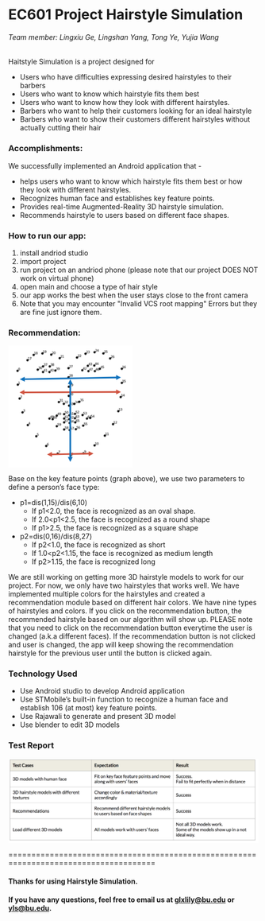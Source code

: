 # EC601 Project Hairstyle Simulation

###### Team member: Lingxiu Ge, Lingshan Yang, Tong Ye, Yujia Wang

Haitstyle Simulation is a project designed for 
- Users who have difficulties expressing desired hairstyles to their barbers
- Users who want to know which hairstyle fits them best 
- Users who want to know how they look with different hairstyles.
- Barbers who want to help their customers looking for an ideal hairstyle
- Barbers who want to show their customers different hairstyles without actually cutting their hair



### Accomplishments:
We successfully implemented an Android application that -
- helps users who want to know which hairstyle fits them best or how they look with different hairstyles.
- Recognizes human face and establishes key feature points.
- Provides real-time Augmented-Reality 3D hairstyle simulation.
- Recommends hairstyle to users based on different face shapes.



### How to run our app:
1. install andriod studio
2. import project
3. run project on an andriod phone (please note that our project DOES NOT work on virtual phone)
4. open main and choose a type of hair style
5. our app works the best when the user stays close to the front camera
6. Note that you may encounter "Invalid VCS root mapping" Errors but they are fine just ignore them.


### Recommendation:
<img align="center" width="250" src=rec_alg.png>


Base on the key feature points (graph above), we use two parameters to define a person’s face type:
- p1=dis(1,15)/dis(6,10)
  * If p1<2.0, the face is recognized as an oval shape.
  * If 2.0<p1<2.5, the face is recognized as a round shape 
  * If p1>2.5, the face is recognized as a square shape
- p2=dis(0,16)/dis(8,27)
  * If p2<1.0, the face is recognized as short
  * If 1.0<p2<1.15, the face is recognized as medium length 
  * If p2>1.15, the face is recognized long
  
We are still working on getting more 3D hairstyle models to work for our project. For now, we only have two hairstyles that works well. We have implemented multiple colors for the hairstyles and created a recommendation module based on different hair colors. We have nine types of hairstyles and colors. If you click on the recommendation button, the recommended hairstyle based on our algorithm will show up. PLEASE note that you need to click on the recommendation button everytime the user is changed (a.k.a different faces). If the recommendation button is not clicked and user is changed, the app will keep showing the recommendation hairstyle for the previous user until the button is clicked again.<br />

### Technology Used
- Use Android studio to develop Android application
- Use STMobile’s built-in function to recognize a human face and establish 106 (at most) key feature points.
- Use Rajawali to generate and present 3D model
- Use blender to edit 3D models


### Test Report
<img align="center" src=test_results.png>

======================================================================================<br />
#### Thanks for using Hairstyle Simulation.
#### If you have any questions, feel free to email us at glxlily@bu.edu or yls@bu.edu.
